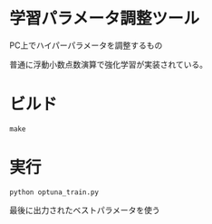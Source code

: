 # 学習パラメータ調整ツール

PC上でハイパーパラメータを調整するもの

普通に浮動小数点数演算で強化学習が実装されている。

# ビルド

```
make
```

# 実行

```
python optuna_train.py
```

最後に出力されたベストパラメータを使う
